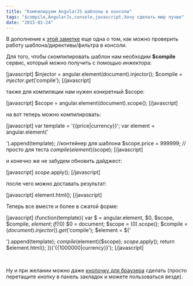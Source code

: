 ```yaml
---
title: "Компилируем AngularJS шаблоны в консоли"
tags: "$compile,AngularJs,console,javascript,Хочу сделать мир лучше"
date: "2015-01-24"
---
```


В дополнение к [этой заметке](http://stepansuvorov.com/blog/2013/03/angularjs-%D0%BF%D0%BE%D0%BB%D1%83%D1%87%D0%B0%D0%B5%D0%BC-scopeinjectorcontroller-%D0%B8%D0%B7-dom/ "AngularJS: получаем scope/injector/controller из DOM") еще одна о том, как можно проверить работу шаблона/директивы/фильтра в консоли.

Для того, чтобы скомпилировать шаблон нам необходим **$compile** сервис, который можно получить с помощью инжектора:

\[javascript\] $injector = angular.element(document).injector(); $compile = $injector.get('$compile'); \[/javascript\]

также для компиляции нам нужен конкретный $scope:

\[javascript\] $scope = angular.element(document).scope(); \[/javascript\]

на вот теперь можно компилировать:

\[javascript\] var template = '{{price|currency}}'; var element = angular.element('<div>').append(template); //контейнер для шаблона $scope.price = 999999; //просто для теста $compile(element)($scope); \[/javascript\]

и конечно же не забудем обновить дайджест:

\[javascript\] $scope.$apply(); \[/javascript\]

после чего можно доставать результат:

\[javascript\] element.html(); \[/javascript\]

Теперь все вместе и более в сжатой форме:

\[javascript\] (function(template){ var $ = angular.element, $0, $scope, $compile, $element; if(!$0) $0 = document; $scope = $($0).scope(); $compile = $(document).injector().get('$compile'); $element = $('<div/>').append(template); $compile($element)($scope); $scope.$apply(); return $element.html(); })('{{1000000|currency}}'); \[/javascript\]

 

Ну и при желании можно даже [кнопочку для браузера](http://jsbin.com/kepeji/1/watch?html,output "jsbin.com") сделать (просто перетащите кнопку в панель закладок и можете пользоваться везде).
